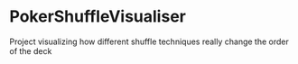# PokerShuffleVisualiser
Project visualizing how different shuffle techniques really change the order of the deck
